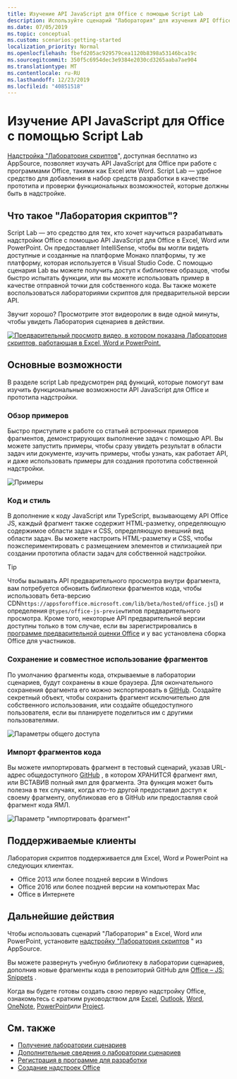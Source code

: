 ```yaml
---
title: Изучение API JavaScript для Office с помощью Script Lab
description: Используйте сценарий "Лаборатория" для изучения API Office JS и прототипов функций.
ms.date: 07/05/2019
ms.topic: conceptual
ms.custom: scenarios:getting-started
localization_priority: Normal
ms.openlocfilehash: fbefd205ac929579cea1120b8398a53146bca19c
ms.sourcegitcommit: 350f5c6954dec3e9384e2030cd3265aaba7ae904
ms.translationtype: MT
ms.contentlocale: ru-RU
ms.lasthandoff: 12/23/2019
ms.locfileid: "40851518"
---
```

# <a name="explore-office-javascript-api-using-script-lab"></a>Изучение API JavaScript для Office с помощью Script Lab

[Надстройка "Лаборатория скриптов](https://appsource.microsoft.com/product/office/WA104380862)", доступная бесплатно из AppSource, позволяет изучать API JavaScript для Office при работе с программами Office, такими как Excel или Word. Script Lab — удобное средство для добавления в набор средств разработки в качестве прототипа и проверки функциональных возможностей, которые должны быть в надстройке.

## <a name="what-is-script-lab"></a>Что такое "Лаборатория скриптов"?

Script Lab — это средство для тех, кто хочет научиться разрабатывать надстройки Office с помощью API JavaScript для Office в Excel, Word или PowerPoint. Он предоставляет IntelliSense, чтобы вы могли видеть доступные и созданные на платформе Монако платформы, ту же платформу, которая используется в Visual Studio Code. С помощью сценария Lab вы можете получить доступ к библиотеке образцов, чтобы быстро испытать функции, или вы можете использовать пример в качестве отправной точки для собственного кода. Вы также можете воспользоваться лабораториями скриптов для предварительной версии API.

Звучит хорошо? Просмотрите этот видеоролик в виде одной минуты, чтобы увидеть Лаборатория сценариев в действии.

[![Предварительный просмотр видео, в котором показана Лаборатория скриптов, работающая в Excel, Word и PowerPoint.](../images/screenshot-wide-youtube.png 'Видеоролик о предварительном просмотре в лаборатории сценариев')](https://aka.ms/scriptlabvideo)

## <a name="key-features"></a>Основные возможности

В разделе script Lab предусмотрен ряд функций, которые помогут вам изучить функциональные возможности API JavaScript для Office и прототипа надстройки.

### <a name="explore-samples"></a>Обзор примеров

Быстро приступите к работе со статьей встроенных примеров фрагментов, демонстрирующих выполнение задач с помощью API. Вы можете запустить примеры, чтобы сразу увидеть результат в области задач или документе, изучить примеры, чтобы узнать, как работает API, и даже использовать примеры для создания прототипа собственной надстройки.

![Примеры](../images/script-lab-samples.jpg)

### <a name="code-and-style"></a>Код и стиль

В дополнение к коду JavaScript или TypeScript, вызывающему API Office JS, каждый фрагмент также содержит HTML-разметку, определяющую содержимое области задач и CSS, определяющую внешний вид области задач. Вы можете настроить HTML-разметку и CSS, чтобы поэкспериментировать с размещением элементов и стилизацией при создании прототипа области задач для собственной надстройки.

> [!TIP]
> Чтобы вызывать API предварительного просмотра внутри фрагмента, вам потребуется обновить библиотеки фрагментов кода, чтобы использовать бета-версию CDN`https://appsforoffice.microsoft.com/lib/beta/hosted/office.js`() и определения `@types/office-js-preview`типов предварительного просмотра. Кроме того, некоторые API предварительной версии доступны только в том случае, если вы зарегистрировались в [программе предварительной оценки Office](https://products.office.com/office-insider) и у вас установлена сборка Office для участников.

### <a name="save-and-share-snippets"></a>Сохранение и совместное использование фрагментов

По умолчанию фрагменты кода, открываемые в лаборатории сценариев, будут сохранены в кэше браузера. Для окончательного сохранения фрагмента его можно экспортировать в [GitHub](https://gist.github.com). Создайте секретный объект, чтобы сохранить фрагмент исключительно для собственного использования, или создайте общедоступного пользователя, если вы планируете поделиться им с другими пользователями.

![Параметры общего доступа](../images/script-lab-share.jpg)

### <a name="import-snippets"></a>Импорт фрагментов кода

Вы можете импортировать фрагмент в тестовый сценарий, указав URL-адрес общедоступного [GitHub](https://gist.github.com) , в котором ХРАНИТСЯ фрагмент ямл, или ВСТАВИВ полный ямл для фрагмента. Эта функция может быть полезна в тех случаях, когда кто-то другой предоставил доступ к своему фрагменту, опубликовав его в GitHub или предоставляя свой фрагмент кода ЯМЛ.

![Параметр "импортировать фрагмент"](../images/script-lab-import-snippet.jpg)

## <a name="supported-clients"></a>Поддерживаемые клиенты

Лаборатория скриптов поддерживается для Excel, Word и PowerPoint на следующих клиентах.

- Office 2013 или более поздней версии в Windows
- Office 2016 или более поздней версии на компьютерах Mac
- Office в Интернете

## <a name="next-steps"></a>Дальнейшие действия

Чтобы использовать сценарий "Лаборатория" в Excel, Word или PowerPoint, установите [надстройку "Лаборатория скриптов](https://appsource.microsoft.com/product/office/WA104380862) " из AppSource. 

Вы можете развернуть учебную библиотеку в лаборатории сценариев, дополнив новые фрагменты кода в репозиторий GitHub для [Office – JS: Snippets](https://github.com/OfficeDev/office-js-snippets#office-js-snippets) .

Когда вы будете готовы создать свою первую надстройку Office, ознакомьтесь с кратким руководством для [Excel](../quickstarts/excel-quickstart-jquery.md), [Outlook](/outlook/add-ins/quick-start?context=office/dev/add-ins/context), [Word](../quickstarts/word-quickstart.md), [OneNote](../quickstarts/onenote-quickstart.md), [PowerPoint](../quickstarts/powerpoint-quickstart.md)или [Project](../quickstarts/project-quickstart.md).

## <a name="see-also"></a>См. также

- [Получение лаборатории сценариев](https://appsource.microsoft.com/product/office/WA104380862)
- [Дополнительные сведения о лаборатории сценариев](https://github.com/OfficeDev/script-lab#script-lab-a-microsoft-garage-project)
- [Регистрация в программе для разработки](https://developer.microsoft.com/office/dev-program)
- [Создание надстроек Office](../overview/office-add-ins-fundamentals.md)

